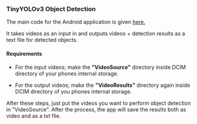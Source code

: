 ### TinyYOLOv3 Object Detection

The main code for the Android application is given [here.]()

It takes videos as an input in and outputs videos + detection results as a text file for detected objects.

#### Requirements

- For the input videos; make the **"VideoSource"** directory inside DCIM directory of your phones internal storage.

- For the output videos; make the **"VideoResults"** directory again inside DCIM directory of you phones internal storage.

After these steps, just put the videos you want to perform object detection in "VideoSource". After the process, the app will save the 
results both as video and as a txt file.
